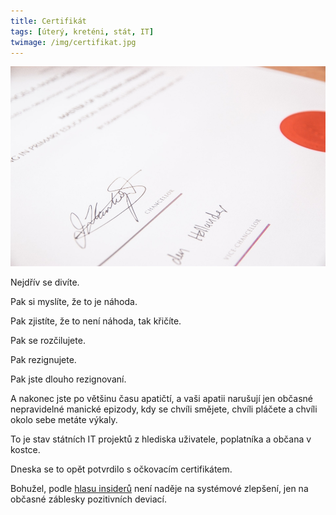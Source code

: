 ```yaml
---
title: Certifikát
tags: [úterý, kreténi, stát, IT]
twimage: /img/certifikat.jpg
---
```


![cover](/img/certifikat.jpg)

Nejdřív se divíte.

Pak si myslíte, že to je náhoda.

Pak zjistíte, že to není náhoda, tak křičíte.

Pak se rozčilujete.

Pak rezignujete.

Pak jste dlouho rezignovaní.

A nakonec jste po většinu času apatičtí, a vaši apatii narušují jen občasné nepravidelné manické epizody, kdy se chvíli smějete, chvíli pláčete a chvíli okolo sebe metáte výkaly.

To je stav státních IT projektů z hlediska uživatele, poplatníka a občana v kostce.

Dneska se to opět potvrdilo s očkovacím certifikátem.

Bohužel, podle [hlasu insiderů](https://www.lupa.cz/clanky/martin-tajtl-vendor-lock-in-sabotaze-zadani-i-nevrazivost-uredniku-dosla-mi-nadeje-ze-se-e-government-zlepsi/) není naděje na systémové zlepšení, jen na občasné záblesky pozitivních deviací.
